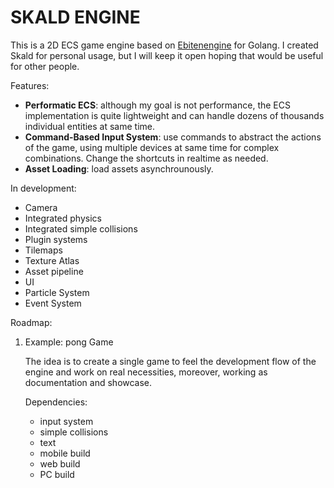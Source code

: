 # SKALD ENGINE

This is a 2D ECS game engine based on [Ebitenengine](https://ebitengine.org/) for Golang. I created Skald for personal usage, but I will keep it open hoping that would be useful for other people.

Features:

- **Performatic ECS**: although my goal is not performance, the ECS implementation is quite lightweight and can handle dozens of thousands individual entities at same time.
- **Command-Based Input System**: use commands to abstract the actions of the game, using multiple devices at same time for complex combinations. Change the shortcuts in realtime as needed.
- **Asset Loading**: load assets asynchrounously.

In development:

- Camera
- Integrated physics
- Integrated simple collisions
- Plugin systems
- Tilemaps
- Texture Atlas
- Asset pipeline
- UI
- Particle System
- Event System

Roadmap:

1. Example: pong Game

	 The idea is to create a single game to feel the development flow of the engine and work on real necessities, moreover, working as documentation and showcase.

   Dependencies:

	 - input system
	 - simple collisions
	 - text
	 - mobile build
	 - web build
	 - PC build

